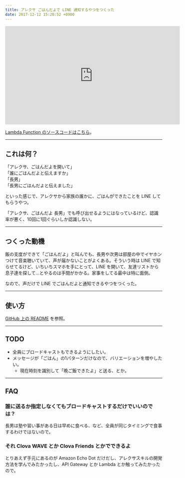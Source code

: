 ```yaml
---
title: アレクサ ごはんだよで LINE 通知するやつをつくった
date: 2017-12-12 15:20:52 +0900
---
```


<iframe width="560" height="315" src="https://www.youtube.com/embed/wxj7vpirw-k" frameborder="0" gesture="media" allow="encrypted-media" allowfullscreen></iframe>

[Lambda Function のソースコードはこちら](https://github.com/mizzy/alexa-gohan)。

----

## これは何？

「アレクサ、ごはんだよを開いて」  
「誰にごはんだよと伝えますか」  
「長男」  
「長男にごはんだよと伝えました」  

といった感じで、アレクサから家族の誰かに、ごはんができたことを LINE してもらうやつ。

「アレクサ、ごはんだよ 長男」でも呼び出せるようにはなっているけど、認識率が悪く、10回に1回ぐらいしか認識しない。

----

## つくった動機

飯の支度ができて「ごはんだよ」と叫んでも、長男や次男は部屋の中でイヤホンつけて音楽聴いていて、声が届かないことがよくある。そういう時は LINE で知らせてるけど、いちいちスマホを手にとって、LINE を開いて、友達リストから息子達を探して…とやるのは手間がかかる。家事をしてる最中は特に面倒。

なので、声だけで LINE でごはんだよと通知できるやつをつくった。

----

## 使い方

[GitHub 上の README](https://github.com/mizzy/alexa-gohan#使い方) を参照。

----

## TODO

* 全員にブロードキャストもできるようにしたい。
* メッセージが「ごはん」の1パターンだけなので、バリエーションを増やしたい。
   * 現在時刻を識別して「晩ご飯できたよ」と送る、とか。
  
----


## FAQ


### 誰に送るか指定しなくてもブロードキャストするだけでいいのでは？

長男は塾や習い事がある日は早めに食べる、など、全員が同じタイミングで食事するわけではないので。


### それ Clova WAVE とか Clova Friends とかでできるよ

とりあえず手元にあるのが Amazon Echo Dot だけだし、アレクサスキルの開発方法を学んでみたかったし、API Gateway とか Lambda とか触ってみたかったので。

